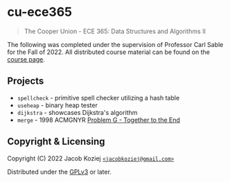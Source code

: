 # cu-ece365

> The Cooper Union - ECE 365: Data Structures and Algorithms II

The following was completed under the supervision of Professor Carl
Sable for the Fall of 2022.  All distributed course material can be
found on the [course page].


## Projects

* `spellcheck` - primitive spell checker utilizing a hash table
* `useheap` - binary heap tester
* `dijkstra` - showcases Dijkstra's algorithm
* `merge` - 1998 ACMGNYR [Problem G - Together to the End]


## Copyright & Licensing

Copyright (C) 2022  Jacob Koziej [`<jacobkoziej@gmail.com>`]

Distributed under the [GPLv3] or later.


[course page]: http://faculty.cooper.edu/sable2/courses/fall2022/ece365/
[Problem G - Together to the End]: http://acmgnyr.org/year1998/prob_g.html
[`<jacobkoziej@gmail.com>`]: mailto:jacobkoziej@gmail.com
[GPLv3]: LICENSE.md
